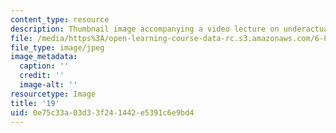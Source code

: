 ```yaml
---
content_type: resource
description: Thumbnail image accompanying a video lecture on underactuated robotics.
file: /media/https%3A/open-learning-course-data-rc.s3.amazonaws.com/6-832-underactuated-robotics-spring-2009/0e75c33a03d33f241442e5391c6e9bd4_19.jpg
file_type: image/jpeg
image_metadata:
  caption: ''
  credit: ''
  image-alt: ''
resourcetype: Image
title: '19'
uid: 0e75c33a-03d3-3f24-1442-e5391c6e9bd4
---
```

